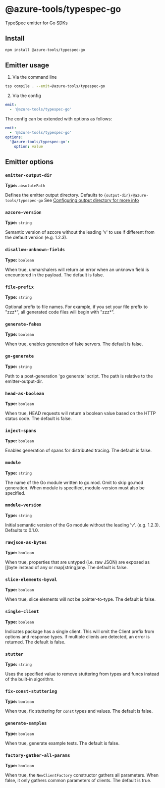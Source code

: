 # @azure-tools/typespec-go

TypeSpec emitter for Go SDKs

## Install

```bash
npm install @azure-tools/typespec-go
```

## Emitter usage

1. Via the command line

```bash
tsp compile . --emit=@azure-tools/typespec-go
```

2. Via the config

```yaml
emit:
  - '@azure-tools/typespec-go'
```

The config can be extended with options as follows:

```yaml
emit:
  - '@azure-tools/typespec-go'
options:
  '@azure-tools/typespec-go':
    option: value
```

## Emitter options

### `emitter-output-dir`

**Type:** `absolutePath`

Defines the emitter output directory. Defaults to `{output-dir}/@azure-tools/typespec-go`
See [Configuring output directory for more info](https://typespec.io/docs/handbook/configuration/configuration/#configuring-output-directory)

### `azcore-version`

**Type:** `string`

Semantic version of azcore without the leading 'v' to use if different from the default version (e.g. 1.2.3).

### `disallow-unknown-fields`

**Type:** `boolean`

When true, unmarshalers will return an error when an unknown field is encountered in the payload. The default is false.

### `file-prefix`

**Type:** `string`

Optional prefix to file names. For example, if you set your file prefix to "zzz*", all generated code files will begin with "zzz*".

### `generate-fakes`

**Type:** `boolean`

When true, enables generation of fake servers. The default is false.

### `go-generate`

**Type:** `string`

Path to a post-generation 'go generate' script. The path is relative to the emitter-output-dir.

### `head-as-boolean`

**Type:** `boolean`

When true, HEAD requests will return a boolean value based on the HTTP status code. The default is false.

### `inject-spans`

**Type:** `boolean`

Enables generation of spans for distributed tracing. The default is false.

### `module`

**Type:** `string`

The name of the Go module written to go.mod. Omit to skip go.mod generation. When module is specified, module-version must also be specified.

### `module-version`

**Type:** `string`

Initial semantic version of the Go module without the leading 'v'. (e.g. 1.2.3). Defaults to 0.1.0.

### `rawjson-as-bytes`

**Type:** `boolean`

When true, properties that are untyped (i.e. raw JSON) are exposed as []byte instead of any or map[string]any. The default is false.

### `slice-elements-byval`

**Type:** `boolean`

When true, slice elements will not be pointer-to-type. The default is false.

### `single-client`

**Type:** `boolean`

Indicates package has a single client. This will omit the Client prefix from options and response types. If multiple clients are detected, an error is returned. The default is false.

### `stutter`

**Type:** `string`

Uses the specified value to remove stuttering from types and funcs instead of the built-in algorithm.

### `fix-const-stuttering`

**Type:** `boolean`

When true, fix stuttering for `const` types and values. The default is false.

### `generate-samples`

**Type:** `boolean`

When true, generate example tests. The default is false.

### `factory-gather-all-params`

**Type:** `boolean`

When true, the `NewClientFactory` constructor gathers all parameters. When false, it only gathers common parameters of clients. The default is true.
